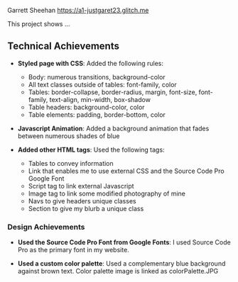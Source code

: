 Garrett Sheehan
https://a1-justgaret23.glitch.me

This project shows ...

## Technical Achievements
- **Styled page with CSS**: Added the following rules:
  - Body: numerous transitions, background-color
  - All text classes outside of tables: font-family, color
  - Tables: border-collapse, border-radius, margin, font-size, font-family, text-align, min-width, box-shadow
  - Table headers: background-color, color
  - Table elements: padding, border-bottom, color
  
- **Javascript Animation**: Added a background animation that fades between numerous shades of blue

- **Added other HTML tags**: Used the following tags:
  - Tables to convey information
  - Link that enables me to use external CSS and the Source Code Pro Google Font
  - Script tag to link external Javascript
  - Image tag to link some modified photography of mine
  - Navs to give headers unique classes
  - Section to give my blurb a unique class

### Design Achievements
- **Used the Source Code Pro Font from Google Fonts**: I used Source Code Pro as the primary font in my website.

- **Used a custom color palette**: Used a complementary blue background against brown text. Color palette image is linked as colorPalette.JPG

